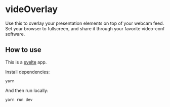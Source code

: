 # videOverlay

Use this to overlay your presentation elements on top of your webcam feed.
Set your browser to fullscreen, and share it through your favorite video-conf software.

## How to use

This is a [svelte][74b1cb87] app.

Install dependencies:
```
yarn
```

And then run locally:
```
yarn run dev
```


[74b1cb87]: https://svelte.dev/ "svelte"
